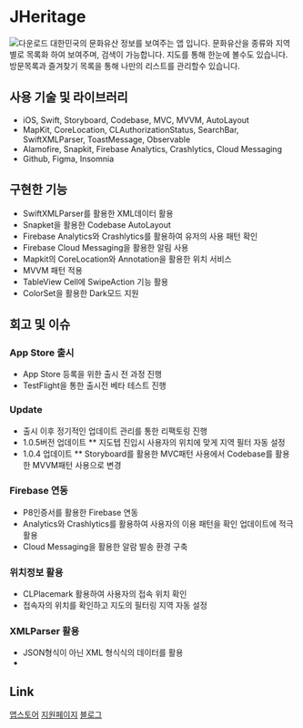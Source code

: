# JHeritage
![다운로드](https://user-images.githubusercontent.com/83900106/157811382-bbcb7bca-30fb-4768-b8f3-8c3d65b1ada1.jpeg)
대한민국의 문화유산 정보를 보여주는 앱 입니다. 문화유산을 종류와 지역별로 목록화 하여 보여주며, 검색이 가능합니다. 지도를 통해 한눈에 볼수도 있습니다.    
방문목록과 즐겨찾기 목록을 통해 나만의 리스트를 관리할수 있습니다.

## 사용 기술 및 라이브러리
  * iOS, Swift, Storyboard, Codebase, MVC, MVVM, AutoLayout
  * MapKit, CoreLocation, CLAuthorizationStatus, SearchBar, SwiftXMLParser, ToastMessage, Observable
  * Alamofire, Snapkit, Firebase Analytics, Crashlytics, Cloud Messaging 
  * Github, Figma, Insomnia

## 구현한 기능
  * SwiftXMLParser를 활용한 XML데이터 활용
  * Snapket을 활용한 Codebase AutoLayout
  * Firebase Analytics와 Crashlytics를 활용하여 유저의 사용 패턴 확인
  * Firebase Cloud Messaging을 활용한 알림 사용
  * Mapkit의 CoreLocation와 Annotation을 활용한 위치 서비스
  * MVVM 패턴 적용
  * TableView Cell에 SwipeAction 기능 활용
  * ColorSet을 활용한 Dark모드 지원

## 회고 및 이슈
### App Store 출시
  * App Store 등록을 위한 출시 전 과정 진행
  * TestFlight을 통한 출시전 베타 테스트 진행

### Update
  * 출시 이후 정기적인 업데이트 관리를 통한 리팩토링 진행 
  * 1.0.5버전 업데이트
  ** 지도텝 진입시 사용자의 위치에 맞게 지역 필터 자동 설정
  * 1.0.4 업데이트 
  ** Storyboard를 활용한 MVC패턴 사용에서 Codebase를 활용한 MVVM패턴 사용으로 변경

### Firebase 연동
  * P8인증서를 활용한 Firebase 연동
  * Analytics와 Crashlytics를 활용하여 사용자의 이용 패턴을 확인 업데이트에 적극 활용
  * Cloud Messaging을 활용한 알람 발송 환경 구축

### 위치정보 활용
  * CLPlacemark 활용하여 사용자의 접속 위치 확인
  * 접속자의 위치를 확인하고 지도의 필터링 지역 자동 설정

### XMLParser 활용
  * JSON형식이 아닌 XML 형식식의 데이터를 활용
  * 

## Link
[앱스토어](https://apps.apple.com/kr/app/우리동네-문화유산/id1596845419) 
[지원페이지](https://foamy-cloche-5c7.notion.site/1574978a39894f489ffdd4af591c9a32) 
[블로그](https://teiresias.tistory.com/4)
